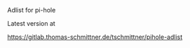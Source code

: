 Adlist for pi-hole

Latest version at 

https://gitlab.thomas-schmittner.de/tschmittner/pihole-adlist
